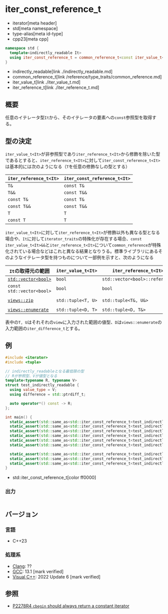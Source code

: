 # iter_const_reference_t
* iterator[meta header]
* std[meta namespace]
* type-alias[meta id-type]
* cpp23[meta cpp]

```cpp
namespace std {
  template<indirectly_readable It>
  using iter_const_reference_t = common_reference_t<const iter_value_t<It>&&, iter_reference_t<It>>;
}
```
* indirectly_readable[link ./indirectly_readable.md]
* common_reference_t[link /reference/type_traits/common_reference.md]
* iter_value_t[link ./iter_value_t.md]
* iter_reference_t[link ./iter_reference_t.md]

## 概要

任意のイテレータ型`It`から、そのイテレータの要素への`const`参照型を取得する。

## 型の決定

`iter_value_t<It>`が非参照型であり`iter_reference_t<It>`から修飾を除いた型であるとすると、`iter_reference_t<It>`に対して`iter_const_reference_t<It>`は基本的には次のようになる（`T`を任意の修飾なしの型とする）

|`iter_reference_t<It>`|`iter_const_reference_t<It>`|
|---|---|
|`T&`|`const T&`|
|`T&&`|`const T&&`|
|`const T&`|`const T&`|
|`const T&&`|`const T&&`|
|`T`|`T`|
|`const T`|`T`|

`iter_value_t<It>`に対して`iter_reference_t<It>`が修飾以外も異なる型となる場合や、`It`に対して`iterator_traits`の特殊化が存在する場合、`const iter_value_t<It>&&`と`iter_reference_t<It>`について`common_reference`が特殊化されている場合などはこれと異なる結果となりうる。標準ライブラリにあるそのようなイテレータ型を持つものについて一部例を示すと、次のようになる

|`It`の取得元の範囲|`iter_value_t<It>`|`iter_reference_t<It>`|`iter_const_reference_t<It>`|
|---|---|---|---|
|[`std::vector<bool>`](/reference/vector/vector.md)|`bool`|`std::vector<bool>::reference`|`bool`|
|`const std::vector<bool>`|`bool`|`bool`|`bool`|
|[`views::zip`](/reference/ranges/zip_view.md)|`std::tuple<T, U>`|`std::tuple<T&, U&>`|`std::tuple<const T&, const D&>`|
|[`views::enumerate`](/reference/ranges/enumerate_view.md)|`std::tuple<D, T>`|`std::tuple<D, T&>`|`std::tuple<D, const T&>`|

表中の`T, U`はそれそれの`view`に入力された範囲の値型、`D`は`views::enumerate`の入力範囲の`iter_difference_t`とする。

## 例
```cpp example
#include <iterator>
#include <tuple>

// indirectly_readableとなる最低限の型
// Rが参照型、Vが値型となる
template<typename R, typename V>
struct test_indirectly_readable {
  using value_type = V;
  using difference = std::ptrdiff_t;

  auto operator*() const -> R;
};

int main() {
  static_assert(std::same_as<std::iter_const_reference_t<test_indirectly_readable<int&       , int>>, const int&>);
  static_assert(std::same_as<std::iter_const_reference_t<test_indirectly_readable<int&&      , int>>, const int&&>);
  static_assert(std::same_as<std::iter_const_reference_t<test_indirectly_readable<const int& , int>>, const int&>);
  static_assert(std::same_as<std::iter_const_reference_t<test_indirectly_readable<const int&&, int>>, const int&&>);
  static_assert(std::same_as<std::iter_const_reference_t<test_indirectly_readable<int        , int>>, int>);
  static_assert(std::same_as<std::iter_const_reference_t<test_indirectly_readable<const int  , int>>, int>);

  static_assert(std::same_as<std::iter_const_reference_t<test_indirectly_readable<std::tuple<int, double>  , std::tuple<int, double>>>, std::tuple<int, double>>);
  static_assert(std::same_as<std::iter_const_reference_t<test_indirectly_readable<std::tuple<int&, double&>, std::tuple<int, double>>>, std::tuple<const int&, const double&>>);
  static_assert(std::same_as<std::iter_const_reference_t<test_indirectly_readable<std::tuple<int, double>& , std::tuple<int, double>>>, const std::tuple<int, double>&>);
}
```
* std::iter_const_reference_t[color ff0000]

### 出力
```
```

## バージョン
### 言語
- C++23

### 処理系
- [Clang](/implementation.md#clang): ??
- [GCC](/implementation.md#gcc): 13.1 [mark verified]
- [Visual C++](/implementation.md#visual_cpp): 2022 Update 6 [mark verified]

## 参照

- [P2278R4 `cbegin` should always return a constant iterator](https://www.open-std.org/jtc1/sc22/wg21/docs/papers/2022/p2278r4.html)
